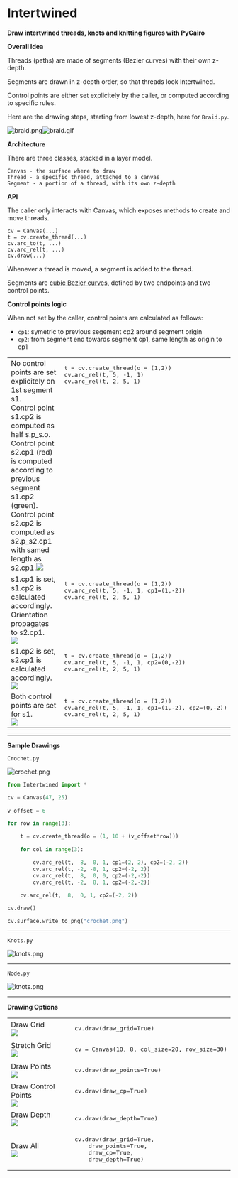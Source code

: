 # Intertwined
__Draw intertwined threads, knots and knitting figures with PyCairo__
 
__Overall Idea__

Threads (paths) are made of segments (Bezier curves) with their own z-depth.

Segments are drawn in z-depth order, so that threads look Intertwined.

Control points are either set explicitely by the caller, or computed according to specific rules.

Here are the drawing steps, starting from lowest z-depth, here for `Braid.py`.

![braid.png](Examples/braid.png)![braid.gif](Examples/braid.gif)

__Architecture__

There are three classes, stacked in a layer model.
 
    Canvas - the surface where to draw
    Thread - a specific thread, attached to a canvas
    Segment - a portion of a thread, with its own z-depth

__API__

The caller only interacts with Canvas, which exposes methods to create and move threads.

    cv = Canvas(...)
    t = cv.create_thread(...)
    cv.arc_to(t, ...)
    cv.arc_rel(t, ...)
    cv.draw(...)
  
Whenever a thread is moved, a segment is added to the thread.

Segments are [cubic Bezier curves](https://math.hws.edu/eck/cs424/notes2013/canvas/bezier.html), defined by two endpoints and two control points.

__Control points logic__
 
When not set by the caller, control points are calculated as follows:
 
* `cp1`: symetric to previous segement cp2 around segment origin
* `cp2`: from segment end towards segment cp1, same length as origin to cp1

<TABLE>

<TR>
    <TD>No control points are set explicitely on 1st segment s1.<BR />Control point s1.cp2 is computed as half s.p_s.o.<BR />Control point s2.cp1 (red) is computed according to previous segment s1.cp2 (green).<BR />Control point s2.cp2 is computed as s2.p_s2.cp1 with samed length as s2.cp1.<IMG SRC="Examples/vd_cp_none.png" /></TD>
    <TD valign="top"><PRE>t = cv.create_thread(o = (1,2))
cv.arc_rel(t, 5, -1, 1)
cv.arc_rel(t, 2, 5, 1)</PRE></TD>
</TR>

<TR>
    <TD>s1.cp1 is set, s1.cp2 is calculated accordingly.<BR />Orientation propagates to s2.cp1.<BR /><IMG SRC="Examples/vd_cp1.png" /></TD>
    <TD valign="top"><PRE>t = cv.create_thread(o = (1,2))
cv.arc_rel(t, 5, -1, 1, cp1=(1,-2))
cv.arc_rel(t, 2, 5, 1)
</PRE></TD>
</TR>

<TR>
    <TD>s1.cp2 is set, s2.cp1 is calculated accordingly.<BR /><IMG SRC="Examples/vd_cp2.png" /></TD>
    <TD valign="top"><PRE>t = cv.create_thread(o = (1,2))
cv.arc_rel(t, 5, -1, 1, cp2=(0,-2))
cv.arc_rel(t, 2, 5, 1)</PRE></TD>
</TR>

<TR>
    <TD>Both control points are set for s1.<BR /><IMG SRC="Examples/vd_cp1_cp2.png" /></TD>
    <TD valign="top"><PRE>t = cv.create_thread(o = (1,2))
cv.arc_rel(t, 5, -1, 1, cp1=(1,-2), cp2=(0,-2))
cv.arc_rel(t, 2, 5, 1)</PRE></TD>
</TR>

</TABLE>

----

__Sample Drawings__

`Crochet.py`

![crochet.png](Examples/crochet.png)

```Python
from Intertwined import *

cv = Canvas(47, 25)
        
v_offset = 6

for row in range(3):

    t = cv.create_thread(o = (1, 10 + (v_offset*row)))
    
    for col in range(3):

        cv.arc_rel(t,  8,  0, 1, cp1=(2, 2), cp2=(-2, 2))
        cv.arc_rel(t, -2, -8, 1, cp2=(-2, 2))
        cv.arc_rel(t,  8,  0, 0, cp2=(-2,-2))
        cv.arc_rel(t, -2,  8, 1, cp2=(-2,-2))
    
    cv.arc_rel(t,  8,  0, 1, cp2=(-2, 2))

cv.draw()

cv.surface.write_to_png("crochet.png")
```

----

`Knots.py`

![knots.png](Examples/knots.png)

----

`Node.py`

![knots.png](Examples/node.png)

----

__Drawing Options__

<TABLE>

<TR>
    <TD>Draw Grid<BR /><IMG SRC="Examples/vd_draw_grid.png" /></TD>
    <TD valign="top"><PRE>cv.draw(draw_grid=True)</PRE></TD>
</TR>

<TR>
    <TD>Stretch Grid<BR /><IMG SRC="Examples/vd_stretch_grid.png" /></TD>
    <TD valign="top"><PRE>cv = Canvas(10, 8, col_size=20, row_size=30)</PRE></TD>
</TR>

<TR>
    <TD>Draw Points<BR /><IMG SRC="Examples/vd_draw_points.png" /></TD>
    <TD valign="top"><PRE>cv.draw(draw_points=True)</PRE></TD>
</TR>

<TR>
    <TD>Draw Control Points<BR /><IMG SRC="Examples/vd_draw_cp.png" /></TD>
    <TD valign="top"><PRE>cv.draw(draw_cp=True)</PRE></TD>
</TR>

<TR>
    <TD>Draw Depth<BR /><IMG SRC="Examples/vd_draw_depth.png" /></TD>
    <TD valign="top"><PRE>cv.draw(draw_depth=True)</PRE></TD>
</TR>

<TR>
    <TD>Draw All<BR /><IMG SRC="Examples/vd_draw_all.png" /></TD>
    <TD valign="top"><PRE>cv.draw(draw_grid=True,
    draw_points=True,
    draw_cp=True,
    draw_depth=True)
</PRE></TD>
</TR>

</TABLE>
